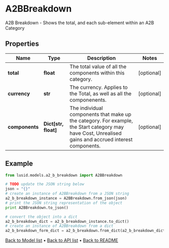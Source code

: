 # A2BBreakdown

A2B Breakdown - Shows the total, and each sub-element within an A2B Category

## Properties
Name | Type | Description | Notes
------------ | ------------- | ------------- | -------------
**total** | **float** | The total value of all the components within this category. | [optional] 
**currency** | **str** | The currency. Applies to the Total, as well as all the componenents. | [optional] 
**components** | **Dict[str, float]** | The individual components that make up the category. For example, the Start category may have Cost, Unrealised gains and accrued interest components. | [optional] 

## Example

```python
from lusid.models.a2_b_breakdown import A2BBreakdown

# TODO update the JSON string below
json = "{}"
# create an instance of A2BBreakdown from a JSON string
a2_b_breakdown_instance = A2BBreakdown.from_json(json)
# print the JSON string representation of the object
print A2BBreakdown.to_json()

# convert the object into a dict
a2_b_breakdown_dict = a2_b_breakdown_instance.to_dict()
# create an instance of A2BBreakdown from a dict
a2_b_breakdown_form_dict = a2_b_breakdown.from_dict(a2_b_breakdown_dict)
```
[Back to Model list](../README.md#documentation-for-models) &#8226; [Back to API list](../README.md#documentation-for-api-endpoints) &#8226; [Back to README](../README.md)


